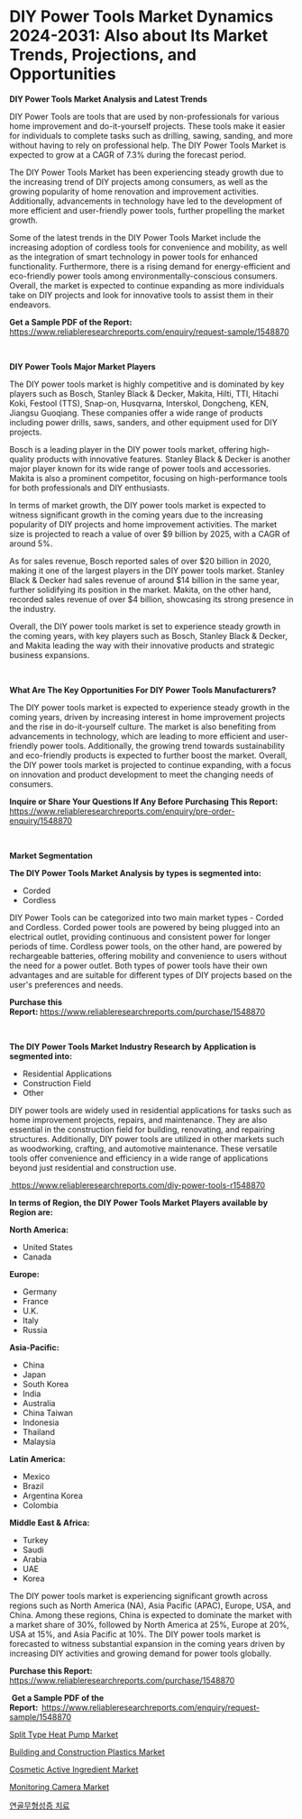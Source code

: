 <p><h1>DIY Power Tools Market Dynamics 2024-2031: Also about Its Market Trends, Projections, and Opportunities</h1></p><p><strong>DIY Power Tools Market Analysis and Latest Trends</strong></p>
<p><p>DIY Power Tools are tools that are used by non-professionals for various home improvement and do-it-yourself projects. These tools make it easier for individuals to complete tasks such as drilling, sawing, sanding, and more without having to rely on professional help. The DIY Power Tools Market is expected to grow at a CAGR of 7.3% during the forecast period.</p><p>The DIY Power Tools Market has been experiencing steady growth due to the increasing trend of DIY projects among consumers, as well as the growing popularity of home renovation and improvement activities. Additionally, advancements in technology have led to the development of more efficient and user-friendly power tools, further propelling the market growth.</p><p>Some of the latest trends in the DIY Power Tools Market include the increasing adoption of cordless tools for convenience and mobility, as well as the integration of smart technology in power tools for enhanced functionality. Furthermore, there is a rising demand for energy-efficient and eco-friendly power tools among environmentally-conscious consumers. Overall, the market is expected to continue expanding as more individuals take on DIY projects and look for innovative tools to assist them in their endeavors.</p></p>
<p><strong>Get a Sample PDF of the Report:&nbsp;</strong> <a href="https://www.reliableresearchreports.com/enquiry/request-sample/1548870">https://www.reliableresearchreports.com/enquiry/request-sample/1548870</a></p>
<p>&nbsp;</p>
<p><strong>DIY Power Tools Major Market Players</strong></p>
<p><p>The DIY power tools market is highly competitive and is dominated by key players such as Bosch, Stanley Black & Decker, Makita, Hilti, TTI, Hitachi Koki, Festool (TTS), Snap-on, Husqvarna, Interskol, Dongcheng, KEN, Jiangsu Guoqiang. These companies offer a wide range of products including power drills, saws, sanders, and other equipment used for DIY projects.</p><p>Bosch is a leading player in the DIY power tools market, offering high-quality products with innovative features. Stanley Black & Decker is another major player known for its wide range of power tools and accessories. Makita is also a prominent competitor, focusing on high-performance tools for both professionals and DIY enthusiasts.</p><p>In terms of market growth, the DIY power tools market is expected to witness significant growth in the coming years due to the increasing popularity of DIY projects and home improvement activities. The market size is projected to reach a value of over $9 billion by 2025, with a CAGR of around 5%.</p><p>As for sales revenue, Bosch reported sales of over $20 billion in 2020, making it one of the largest players in the DIY power tools market. Stanley Black & Decker had sales revenue of around $14 billion in the same year, further solidifying its position in the market. Makita, on the other hand, recorded sales revenue of over $4 billion, showcasing its strong presence in the industry.</p><p>Overall, the DIY power tools market is set to experience steady growth in the coming years, with key players such as Bosch, Stanley Black & Decker, and Makita leading the way with their innovative products and strategic business expansions.</p></p>
<p>&nbsp;</p>
<p><strong>What Are The Key Opportunities For DIY Power Tools Manufacturers?</strong></p>
<p><p>The DIY power tools market is expected to experience steady growth in the coming years, driven by increasing interest in home improvement projects and the rise in do-it-yourself culture. The market is also benefiting from advancements in technology, which are leading to more efficient and user-friendly power tools. Additionally, the growing trend towards sustainability and eco-friendly products is expected to further boost the market. Overall, the DIY power tools market is projected to continue expanding, with a focus on innovation and product development to meet the changing needs of consumers.</p></p>
<p><strong>Inquire or Share Your Questions If Any Before Purchasing This Report:</strong> <a href="https://www.reliableresearchreports.com/enquiry/pre-order-enquiry/1548870">https://www.reliableresearchreports.com/enquiry/pre-order-enquiry/1548870</a></p>
<p>&nbsp;</p>
<p><strong>Market Segmentation</strong></p>
<p><strong>The DIY Power Tools Market Analysis by types is segmented into:</strong></p>
<p><ul><li>Corded</li><li>Cordless</li></ul></p>
<p><p>DIY Power Tools can be categorized into two main market types - Corded and Cordless. Corded power tools are powered by being plugged into an electrical outlet, providing continuous and consistent power for longer periods of time. Cordless power tools, on the other hand, are powered by rechargeable batteries, offering mobility and convenience to users without the need for a power outlet. Both types of power tools have their own advantages and are suitable for different types of DIY projects based on the user's preferences and needs.</p></p>
<p><strong>Purchase this Report:&nbsp;</strong><a href="https://www.reliableresearchreports.com/purchase/1548870">https://www.reliableresearchreports.com/purchase/1548870</a></p>
<p>&nbsp;</p>
<p><strong>The DIY Power Tools Market Industry Research by Application is segmented into:</strong></p>
<p><ul><li>Residential Applications</li><li>Construction Field</li><li>Other</li></ul></p>
<p><p>DIY power tools are widely used in residential applications for tasks such as home improvement projects, repairs, and maintenance. They are also essential in the construction field for building, renovating, and repairing structures. Additionally, DIY power tools are utilized in other markets such as woodworking, crafting, and automotive maintenance. These versatile tools offer convenience and efficiency in a wide range of applications beyond just residential and construction use.</p></p>
<p><a href="https://www.reliableresearchreports.com/diy-power-tools-r1548870">&nbsp;https://www.reliableresearchreports.com/diy-power-tools-r1548870</a></p>
<p><strong>In terms of Region, the DIY Power Tools Market Players available by Region are:</strong></p>
<p>
    <p> <strong> North America: </strong>
        <ul>
            <li>United States</li>
            <li>Canada</li>
        </ul>
        </p> 
    <p> <strong> Europe: </strong>
        <ul>
            <li>Germany</li>
            <li>France</li>
            <li>U.K.</li>
            <li>Italy</li>
            <li>Russia</li>
        </ul>
        </p> 
    <p> <strong> Asia-Pacific: </strong>
        <ul>
            <li>China</li>
            <li>Japan</li>
            <li>South Korea</li>
            <li>India</li>
            <li>Australia</li>
            <li>China Taiwan</li>
            <li>Indonesia</li>
            <li>Thailand</li>
            <li>Malaysia</li>
        </ul>
        </p> 
    <p> <strong> Latin America: </strong>
        <ul>
            <li>Mexico</li>
            <li>Brazil</li>
            <li>Argentina Korea</li>
            <li>Colombia</li>
        </ul>
        </p> 
    <p> <strong> Middle East & Africa: </strong>
        <ul>
            <li>Turkey</li>
            <li>Saudi</li>
            <li>Arabia</li>
            <li>UAE</li>
            <li>Korea</li>
        </ul>
    </p>
    </p>
<p><p>The DIY power tools market is experiencing significant growth across regions such as North America (NA), Asia Pacific (APAC), Europe, USA, and China. Among these regions, China is expected to dominate the market with a market share of 30%, followed by North America at 25%, Europe at 20%, USA at 15%, and Asia Pacific at 10%. The DIY power tools market is forecasted to witness substantial expansion in the coming years driven by increasing DIY activities and growing demand for power tools globally.</p></p>
<p><strong>Purchase this Report: </strong><a href="https://www.reliableresearchreports.com/purchase/1548870">https://www.reliableresearchreports.com/purchase/1548870</a></p>
<p>&nbsp;<strong>Get a Sample PDF of the Report:&nbsp;&nbsp;</strong><a href="https://www.reliableresearchreports.com/enquiry/request-sample/1548870">https://www.reliableresearchreports.com/enquiry/request-sample/1548870</a></p>
<p><strong></strong></p>
<p><p><a href="https://github.com/Paul14Anderson63/Market-Research-Report-List-3/blob/main/split-type-heat-pump-market.md">Split Type Heat Pump Market</a></p><p><a href="https://issuu.com/reportprime-2/docs/building-and-construction-plastics-market-size-203">Building and Construction Plastics Market</a></p><p><a href="https://issuu.com/reportprime-2/docs/cosmetic-active-ingredient-market-size-2030.pptx">Cosmetic Active Ingredient Market</a></p><p><a href="https://github.com/mabutironaldo/Market-Research-Report-List-4/blob/main/monitoring-camera-market.md">Monitoring Camera Market</a></p><p><a href="https://github.com/Hubertstyenger6685/Market-Research-Report-List-1/blob/main/896942727379.md">연골무형성증 치료</a></p></p>